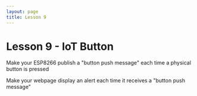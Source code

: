 ```yaml
---
layout: page
title: Lesson 9
---
```


# Lesson 9 - IoT Button

Make your ESP8266 publish a "button push message" each time a physical button is pressed

Make your webpage display an alert each time it receives a "button push message"
